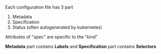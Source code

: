 Each configuration file has 3 part

1) Metadata
2) Specification
3) Status (often autogenerated by kubernetes)

Attributes of "spec" are specific to the "kind"

**Metadata** part contains **Labels** and
**Specification** part contains **Selectors**

